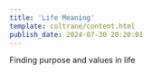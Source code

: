 ```yaml
---
title: 'Life Meaning'
template: coltrane/content.html
publish_date: 2024-07-30 20:20:01
---
```


Finding purpose and values in life 